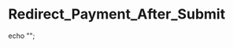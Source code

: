 # Redirect_Payment_After_Submit


echo "<script>
        alert('redirecting to payment page');
        window.location.assign('https://xyz.org/payment');
        </script>";
